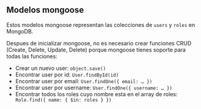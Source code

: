 ## Modelos mongoose

Estos modelos mongoose representan las colecciones de `users` y `roles` en MongoDB.

Despues de inicializar mongoose, no es necesario crear funciones CRUD (Create, Delete, Update, Delete) porque mongoose tienes soporte para todas las funciones:

* Crear un nuevo user: `object.save()`
* Encontrar user por id: `User.findById(id)`
* Encontrar user por email: `User.findOne({ email: … })`
* Encontrar user por username: `User.findOne({ username: … })`
* Encontrar todos los roles cuyo nombre esta en el array de roles:` Role.find({ name: { $in: roles } })`
